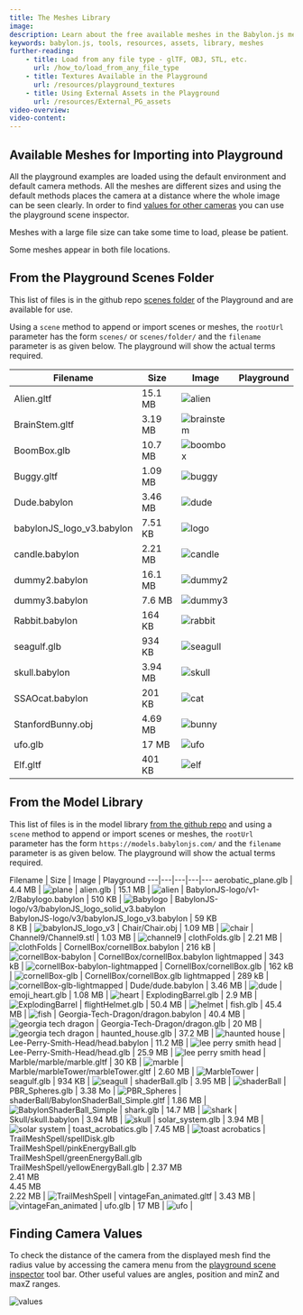 ```yaml
---
title: The Meshes Library
image: 
description: Learn about the free available meshes in the Babylon.js meshes library.
keywords: babylon.js, tools, resources, assets, library, meshes
further-reading:
    - title: Load from any file type - glTF, OBJ, STL, etc.
      url: /how_to/load_from_any_file_type
    - title: Textures Available in the Playground
      url: /resources/playground_textures
    - title: Using External Assets in the Playground
      url: /resources/External_PG_assets
video-overview:
video-content:
---
```



## Available Meshes for Importing into Playground

All the playground examples are loaded using the default environment and default camera methods. All the meshes are different sizes and using the default methods places the camera at a distance where the whole image can be seen clearly. In order to find [values for other cameras](/resources/meshes_to_load#finding-camera-values) you can use the playground scene inspector.

Meshes with a large file size can take some time to load, please be patient.

Some meshes appear in both file locations.

## From the Playground Scenes Folder

This list of files is in the github repo [scenes folder](https://github.com/BabylonJS/Babylon.js/tree/master/Playground/scenes) of the Playground and are available for use.

Using a `scene` method to append or import scenes or meshes, the `rootUrl` parameter has the form `scenes/` or `scenes/folder/` and the `filename` parameter is as given below. The playground will show the actual terms required.


Filename | Size | Image | Playground
---|---|---|---|
Alien.gltf | 15.1 MB | ![alien](/img/resources/meshes/alien.png) | <Playground id="#8IMNBM#1" title="Alien" description="" image=""/>
BrainStem.gltf | 3.19 MB | ![brainstem](/img/resources/meshes/brainstem.png) | <Playground id="#J62R3F#1" title="Brainstem" description="" image=""/>
BoomBox.glb | 10.7 MB | ![boombox](/img/resources/meshes/boombox.png) | <Playground id="#QCU8DJ#2" title="Boombox" description="" image=""/>
Buggy.gltf | 1.09 MB | ![buggy](/img/resources/meshes/buggy.png) | <Playground id="#K7TJIG#1" title="Buggy" description="" image=""/>
Dude.babylon | 3.46 MB | ![dude](/img/resources/meshes/dude.png) | <Playground id="#WLDCUC#2" title="Dude" description="" image=""/>
babylonJS_logo_v3.babylon | 7.51 KB | ![logo](/img/resources/meshes/logo.png) | <Playground id="#17LHMG#1" title="Logo" description="" image=""/>
candle.babylon | 2.21 MB | ![candle](/img/resources/meshes/candle.png) | <Playground id="#TSCJPP#1" title="Candle" description="" image=""/>
dummy2.babylon | 16.1 MB | ![dummy2](/img/resources/meshes/dummy2.png) | <Playground id="#TBK09I#2" title="Dummy2" description="" image=""/>
dummy3.babylon | 7.6 MB | ![dummy3](/img/resources/meshes/dummy2.png) | <Playground id="#C38BUD#1" title="Dummy3" description="" image=""/>
Rabbit.babylon | 164 KB | ![rabbit](/img/resources/meshes/rabbit.png) | <Playground id="#NMU4ZM#1" title="Rabbit" description="" image=""/>
seagulf.glb | 934 KB | ![seagull](/img/resources/meshes/seagull.png) | <Playground id="#8LFTCH#2" title="Seagull" description="" image=""/>
skull.babylon | 3.94 MB | ![skull](/img/resources/meshes/skull.png) | <Playground id="#VV935G#2" title="Skull" description="" image=""/>
SSAOcat.babylon | 201 KB | ![cat](/img/resources/meshes/cat.png) | <Playground id="#LCUPCU#1" title="Cat" description="" image=""/>
StanfordBunny.obj | 4.69 MB | ![bunny](/img/resources/meshes/bunny.png) | <Playground id="#95MJI8#1" title="Bunny" description="" image=""/>
ufo.glb | 17 MB | ![ufo](/img/resources/meshes/ufo.png) | <Playground id="#058SEW#3" title="UFO" description="" image=""/>
Elf.gltf | 401 KB | ![elf](/img/resources/meshes/elf.png) | <Playground id="#XY6QF0" title="Elf" description="" image=""/>

## From the Model Library

This list of files is in the model library [from the github repo](https://github.com/BabylonJS/MeshesLibrary) and using a `scene` method to append or import scenes or meshes, the `rootUrl` parameter has the form `https://models.babylonjs.com/` and the `filename` parameter is as given below. The playground will show the actual terms required.

Filename | Size | Image | Playground
---|---|---|---|---
aerobatic_plane.glb | 4.4 MB | ![plane](/img/resources/meshes/plane.png) | <Playground id="#5NIBE1#1" title="Plane" description="" image=""/>
alien.glb | 15.1 MB | ![alien](/img/resources/meshes/alien.png) | <Playground id="#8IMNBM#2" title="Alien" description="" image=""/>
BabylonJS-logo/v1-2/Babylogo.babylon | 510 KB | ![Babylogo](/img/resources/meshes/Babylogo.jpg) | <Playground id="#TZTY3Y" title="Babylogo" description="" image=""/>
BabylonJS-logo/v3/babylonJS_logo_solid_v3.babylon<br/>BabylonJS-logo/v3/babylonJS_logo_v3.babylon | 59 KB<br/>8 KB | ![babylonJS_logo_v3](/img/resources/meshes/babylonJS_logo_v3.jpg) | <Playground id="#Q9JFZ1" title="Babylon_log_v3" description="" image=""/>
Chair/Chair.obj | 1.09 MB | ![chair](/img/resources/meshes/chair.png) | <Playground id="#KJV35B#1" title="Chair" description="" image=""/>
Channel9/Channel9.stl | 1.03 MB | ![channel9](/img/resources/meshes/channel9.png) | <Playground id="#AJJ8U5#2" title="Channel9" description="" image=""/>
clothFolds.glb | 2.21 MB | ![clothFolds](/img/resources/meshes/clothFolds.jpg) | <Playground id="#5NIBE1#2" title="Cloth Folds" description="" image=""/>
CornellBox/cornellBox.babylon | 216 kB | ![cornellBox-babylon](/img/resources/meshes/cornellBox-babylon.jpg) | <Playground id="#4AJ16M#2" title="CornellBox-Babylon" description="" image=""/>
CornellBox/cornellBox.babylon lightmapped | 343 kB | ![cornellBox-babylon-lightmapped](/img/resources/meshes/cornellBox-babylon-lightmapped.jpg) | <Playground id="#4AJ16M#5" title="CornellBox Babylon Lightmapped" description="" image=""/>
CornellBox/cornellBox.glb | 162 kB | ![cornellBox-glb](/img/resources/meshes/cornellBox-glb.jpg) | <Playground id="#4AJ16M#3" title="cornellBox-glb" description="" image=""/>
CornellBox/cornellBox.glb lightmapped | 289 kB | ![cornellBox-glb-lightmapped](/img/resources/meshes/cornellBox-glb-lightmapped.jpg) | <Playground id="#4AJ16M#15" title="CornellBox glb lightmapped" description="" image=""/>
Dude/dude.babylon | 3.46 MB | ![dude](/img/resources/meshes/dude.png) | <Playground id="#WLDCUC#3" title="Dude" description="" image=""/>
emoji_heart.glb | 1.08 MB | ![heart](/img/resources/meshes/heart.png) | <Playground id="#4AJ16M#1" title="Heart" description="" image=""/>
ExplodingBarrel.glb | 2.9 MB | ![ExplodingBarrel](/img/resources/meshes/ExplodingBarrel.jpg) | <Playground id="#4AJ16M#23" title="ExplodingBarrel" description="" image=""/>
flightHelmet.glb | 50.4 MB | ![helmet](/img/resources/meshes/helmet.png) | <Playground id="#BVK9I0#10" title="Helmet" description="" image=""/>
fish.glb | 45.4 MB | ![fish](/img/resources/meshes/fish.png) | <Playground id="#9CMU0F" title="Fish" description="" image=""/>
Georgia-Tech-Dragon/dragon.babylon | 40.4 MB | ![georgia tech dragon](/img/resources/meshes/dragon-babylon.jpg) | <Playground id="#MZ1I83" title="Georgia Tech Dragon" description="" image=""/>
Georgia-Tech-Dragon/dragon.glb | 20 MB | ![georgia tech dragon](/img/resources/meshes/dragon.jpg) | <Playground id="#1GFFWE#1" title="Georgia Tech Dragon (smaller)" description="" image=""/>
haunted_house.glb | 37.2 MB | ![haunted house](/img/resources/meshes/haunted_house.png) | <Playground id="#E8UGIC" title="Haunted House" description="" image=""/>
Lee-Perry-Smith-Head/head.babylon | 11.2 MB | ![lee perry smith head](/img/resources/meshes/lee-perry-smith-head-babylon.jpg) | <Playground id="#NA2WKW" title="Lee Perry Smith Head" description="" image=""/>
Lee-Perry-Smith-Head/head.glb | 25.9 MB | ![lee perry smith head](/img/resources/meshes/lee-perry-smith-head.jpg) | <Playground id="#GA8DG5" title="Lee Perry Smith Head" description="" image=""/>
Marble/marble/marble.gltf | 30 KB | ![marble](/img/resources/meshes/marble.jpg) | <Playground id="#36YIWS#2" title="Marble" description="" image=""/>
Marble/marbleTower/marbleTower.gltf | 2.60 MB | ![MarbleTower](/img/resources/meshes/MarbleTower.jpg) | <Playground id="#FN0IGW#1" title="MarbleTower" description="" image=""/>
seagulf.glb | 934 KB | ![seagull](/img/resources/meshes/seagull.png) | <Playground id="#8LFTCH#3" title="Seagull" description="" image=""/>
shaderBall.glb | 3.95 MB | ![shaderBall](/img/resources/meshes/shaderBall.jpg) | <Playground id="#2UPLBH" title="Shader Ball" description="" image=""/>
PBR_Spheres.glb | 3.38 Mo | ![PBR_Spheres](/img/resources/meshes/PBR_Spheres.png) | <Playground id="#ISZ7Y2#3" title="PBR_Spheres" description="" image=""/>
shaderBall/BabylonShaderBall_Simple.gltf | 1.86 MB | ![BabylonShaderBall_Simple](/img/resources/meshes/BabylonShaderBall_Simple.jpg) | <Playground id="#AE8AA3" title="Babylon Simple Shader Ball" description="" image=""/>
shark.glb | 14.7 MB | ![shark](/img/resources/meshes/shark.png) | <Playground id="#ISZ7Y2" title="Shark" description="" image=""/>
Skull/skull.babylon | 3.94 MB | ![skull](/img/resources/meshes/skull.png) | <Playground id="#VV935G#3" title="Skull" description="" image=""/>
solar_system.glb | 3.94 MB | ![solar system](/img/resources/meshes/solar_system.png) | <Playground id="#KILIHT" title="Solar System" description="" image=""/>
toast_acrobatics.glb | 7.45 MB | ![toast acrobatics](/img/resources/meshes/toast_acrobatics.png) | <Playground id="#KM2N07" title="Acrobatic Toast" description="" image=""/>
TrailMeshSpell/spellDisk.glb<br/>TrailMeshSpell/pinkEnergyBall.glb<br/>TrailMeshSpell/greenEnergyBall.glb<br/>TrailMeshSpell/yellowEnergyBall.glb | 2.37 MB<br/>2.41 MB<br/>4.45 MB<br/>2.22 MB | ![TrailMeshSpell](/img/resources/meshes/TrailMeshSpell.jpg) | <Playground id="#AAP917#1" title="Trail Mesh Spell" description="" image=""/>
vintageFan_animated.gltf | 3.43 MB | ![vintageFan_animated](/img/resources/meshes/vintageFan_animated.jpg) | <Playground id="#YBEKDT" title="Vintage Fan" description="" image=""/>
ufo.glb | 17 MB | ![ufo](/img/resources/meshes/ufo.png) | <Playground id="#058SEW#4" title="UFO" description="" image=""/>

## Finding Camera Values

To check the distance of the camera from the displayed mesh find the radius value by accessing the camera menu from the [playground scene inspector](/features/playground_debuglayer) tool bar. Other useful values are angles, position and minZ and maxZ ranges.

![values](/img/resources/meshes/values.png)